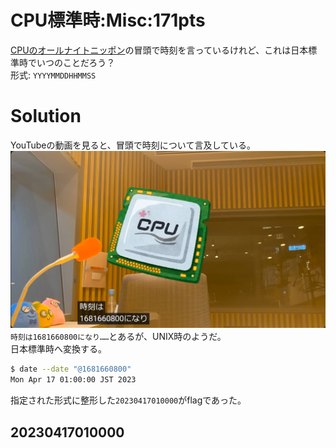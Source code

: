 # CPU標準時:Misc:171pts
[CPUのオールナイトニッポン](https://youtu.be/srYTYbPCt88)の冒頭で時刻を言っているけれど、これは日本標準時でいつのことだろう？  
形式: `YYYYMMDDHHMMSS`  

# Solution
YouTubeの動画を見ると、冒頭で時刻について言及している。  
![youtube.png](images/youtube.png)  
`時刻は1681660800になり……`とあるが、UNIX時のようだ。  
日本標準時へ変換する。  
```bash
$ date --date "@1681660800"
Mon Apr 17 01:00:00 JST 2023
```
指定された形式に整形した`20230417010000`がflagであった。  

## 20230417010000